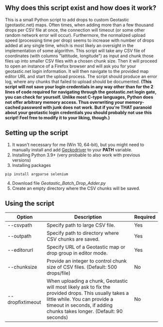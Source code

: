 ## Why does this script exist and how does it work?
This is a small Python script to add drops to custom Geotastic (geotastic.net) maps. Often times, when adding more than a few thousand drops per CSV file at once, the connection will timeout (or some other random network error will occur). Furthermore, the normalized upload speed (processing time per drop) seems to increase with number of drops added at any single time, which is most likely an oversight in the implementation of some algorithm.
This script will take any CSV file of coordinates (with columns "lattitude, longitude") as input and chunk those files up into smaller CSV files with a chosen chunk size. Then it will proceed to open an instance of a Firefox browser and will ask you for your geotastic.net login information. It will then navigate to the provided map editor URL and start the upload process. The script should produce an error log, where any chunks that failed to upload should be documented. **(This script will not save your login credentials in any way other than for the 2 lines of code required for navigating through the geotastic.net login gate, you can check for yourself. Unlike most C-type languages, Python does not offer arbitrary memory access. Thus overwriting your memory-cached password with junk does not work. But if you're THAT paranoid about your geotastic login credentials you should probably not use this script! Feel free to modify it to your liking, though.)**

## Setting up the script
1. It wasn't necessary for me (Win 10, 64-bit), but you might need to manually install and add [Geckodriver](https://github.com/mozilla/geckodriver/releases) to your **PATH** variable.
2. Installing Python 3.9+ (very probable to also work with previous versions)
3. Installing packages
```
pip install argparse selenium
```
4. Download file *Geotastic_Batch_Drop_Adder.py*
5. Create an empty directory where the CSV chunks will be saved.

## Using the script
| Option   | Description | Required |
| --------- | ------- | ------- |
| --csvpath  |  Specify path to large CSV file. | Yes |
| --outpath  | Specify path to directory where CSV chunks are saved. | Yes |
| --editorurl | Specify URL of a Geotastic map or drop group in editor mode.  | Yes |
| --chunksize | Provide an integer to control chunk size of CSV files. (Default: 500 drops/file)  | No |
| --dropfixtimeout    | When uploading a chunk, Geotastic will most likely ask to fix the provided drops. This usually takes a little while. You can provide a timeout in seconds, if adding chunks takes longer. (Default: 90 seconds) | No |
